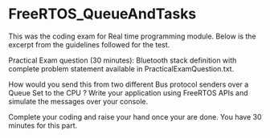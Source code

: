 # FreeRTOS_QueueAndTasks

This was the coding exam for Real time programming module.
Below is the excerpt from the guidelines followed for the test.

Practical Exam question (30 minutes):
Bluetooth stack definition with complete problem statement available in PracticalExamQuestion.txt.

How would you send this from two different Bus protocol senders over a Queue Set to the CPU ?
Write your application using FreeRTOS APIs and simulate the messages over your console.

Complete your coding and raise your hand once your are done. You have 30 minutes for this part.
